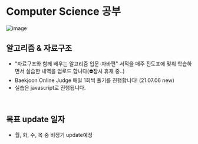 # Computer Science 공부
![image](https://media.vlpt.us/images/hustle-dev/post/3c1e020d-8992-4b9e-a546-d5b77c5e9599/%E1%84%8B%E1%85%A1%E1%86%AF%E1%84%80%E1%85%A9%E1%84%85%E1%85%B5%E1%84%8C%E1%85%B3%E1%86%B7.png)
## 알고리즘 & 자료구조
- "자료구조와 함께 배우는 알고리즘 입문-자바편" 서적을 매주 진도표에 맞춰 학습하면서 실습한 내역을 업로드 합니다(⛔️잠시 휴재 중..)
- Baekjoon Online Judge 매일 1회씩 풀기를 진행합니다! (21.07.06 new)
- 실습은 javascript로 진행됩니다.
<br>

## 목표 update 일자
- 월, 화, 수, 목 중 비정기 update예정